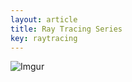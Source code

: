 ```yaml
---
layout: article
title: Ray Tracing Series
key: raytracing
---
```


![Imgur](https://i.imgur.com/X4xeIgf.jpg)